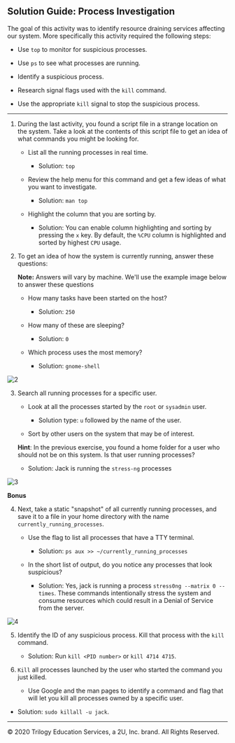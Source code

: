## Solution Guide: Process Investigation

The goal of this activity was to identify resource draining services affecting our system. More specifically this activity required the following steps:

- Use `top` to monitor for suspicious processes.

- Use `ps` to see what processes are running.

- Identify a suspicious process.

- Research signal flags used with the `kill` command.

- Use the appropriate `kill` signal to stop the suspicious process.

---

1. During the last activity, you found a script file in a strange location on the system. Take a look at the contents of this script file to get an idea of what commands you might be looking for.

    - List all the running processes in real time.
      - Solution: `top`

    - Review the help menu for this command and get a few ideas of what you want to investigate.
      - Solution: `man top`

    - Highlight the column that you are sorting by.
      - Solution: You can enable column highlighting and sorting by pressing the `x` key. By default, the `%CPU` column is highlighted and sorted by highest `CPU` usage.


2. To get an idea of how the system is currently running, answer these questions:

   **Note:** Answers will vary by machine. We'll use the example image below to answer these questions

   - How many tasks have been started on the host?
     - Solution: `250`
     
   - How many of these are sleeping?
     - Solution: `0`

   - Which process uses the most memory?
     - Solution: `gnome-shell`

![2](https://du.bootcampcontent.com/denver-coding-bootcamp/du-den-cyber-pt-12-2020-u-c/raw/master/CourseMaterials/1-Lesson-PLans/04-Linux-SysAdmin-Fundamentals%20/1/Activities/10_Process_Investigation%20/Solved/Images/2.png)


3. Search all running processes for a specific user.

    - Look at all the processes started by the `root` or `sysadmin` user.
      - Solution type: `u` followed by the name of the user. 

    - Sort by other users on the system that may be of interest.
  
     **Hint**: In the previous exercise, you found a home folder for a user who should not be on this system. Is that user running processes?
      - Solution: Jack is running the `stress-ng` processes
      
![3](https://du.bootcampcontent.com/denver-coding-bootcamp/du-den-cyber-pt-12-2020-u-c/raw/master/CourseMaterials/1-Lesson-PLans/04-Linux-SysAdmin-Fundamentals%20/1/Activities/10_Process_Investigation%20/Solved/Images/3.png)

**Bonus**

4. Next, take a static "snapshot" of all currently running processes, and save it to a file in your home directory with the name `currently_running_processes`.

    - Use the flag to list all processes that have a TTY terminal.
      - Solution: `ps aux >> ~/currently_running_processes`

    - In the short list of output, do you notice any processes that look suspicious?
      - Solution: Yes, jack is running a process `stress0ng --matrix 0 --times`. These commands intentionally stress the system and consume resources which could result in a Denial of Service from the server.

![4](https://du.bootcampcontent.com/denver-coding-bootcamp/du-den-cyber-pt-12-2020-u-c/raw/master/CourseMaterials/1-Lesson-PLans/04-Linux-SysAdmin-Fundamentals%20/1/Activities/10_Process_Investigation%20/Solved/Images/4.png)

5. Identify the ID of any suspicious process. Kill that process with the `kill` command.
    - Solution: Run `kill <PID number>` or `kill 4714 4715`.




6. `Kill` all processes launched by the user who started the command you just killed. 

    - Use Google and the man pages to identify a command and flag that will let you kill all processes owned by a specific user.

  - Solution: `sudo killall -u jack`.


-------

© 2020 Trilogy Education Services, a 2U, Inc. brand. All Rights Reserved.

